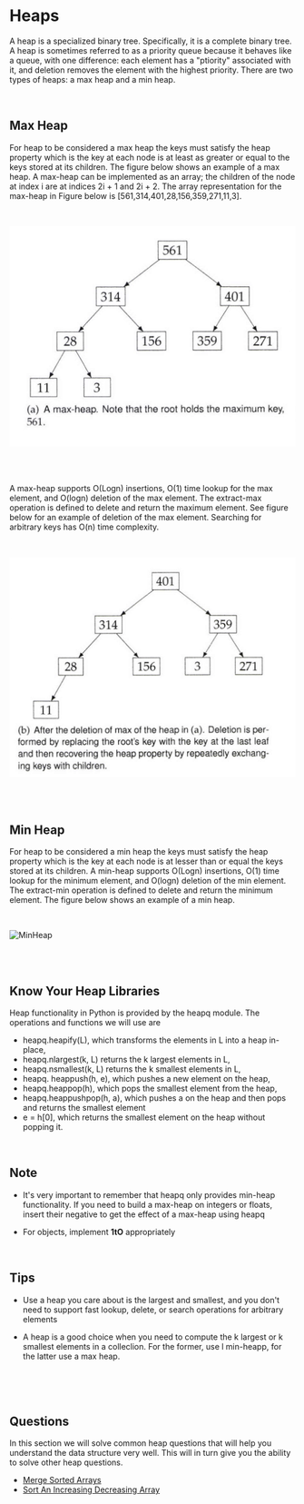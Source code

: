 # Heaps

A heap is a specialized binary tree. Specifically, it is a complete binary tree. A heap is sometimes referred to as a priority queue because it behaves like a queue, with one difference: each element has a "ptiority" associated with it, and deletion removes the element with the highest priority.
There are two types of heaps: a max heap and a min heap.

<br>


## Max Heap

For heap to be considered a max heap the keys must satisfy the heap property which is the key at each node is at least as greater or equal to the keys stored at its children. 
The figure below shows an example of a max heap. A max-heap can be implemented as an array; the children of the node at index i are at indices 2i + 1 and 2i + 2.
The array representation for the max-heap in Figure below is [561,314,401,28,156,359,271,11,3].

<br>

![Max Heap](../../assets/max_heap.png)

<br>
<br>

A max-heap supports O(Logn) insertions, O(1) time lookup for the max element, and O(logn) deletion of the max element. The extract-max operation is defined to delete and return the maximum element. See figure below for an example of deletion of the max element. Searching for arbitrary keys has O(n) time complexity.

<br>

![Max Heap](../../assets/max_heap_delete.png)

<br>
<br>

## Min Heap

For heap to be considered a min heap the keys must satisfy the heap property which is the key at each node is at lesser than or equal the keys stored at its children.
A min-heap supports O(Logn) insertions, O(1) time lookup for the minimum element, and O(logn) deletion of the min element. The extract-min operation is defined to delete and return the minimum element. The figure below shows an example of a min heap.

<br>

![MinHeap](https://upload.wikimedia.org/wikipedia/commons/6/69/Min-heap.png)

<br>
<br>

## Know Your Heap Libraries

Heap functionality in Python is provided by the heapq module. The operations and functions we will use are
- heapq.heapify(L), which transforms the elements in L into a heap in-place,
- heapq.nlargest(k, L) returns the k largest elements in L,
- heapq.nsmallest(k, L) returns the k smallest elements in L,
- heapq. heappush(h, e), which pushes a new element on the heap,
- heapq.heappop(h), which pops the smallest element from the heap,
- heapq.heappushpop(h, a), which pushes a on the heap and then pops and returns the smallest element
- e = h[0], which returns the smallest element on the heap without popping it.

<br>

## Note

- It's very important to remember that heapq only provides min-heap functionality. If you need to build a max-heap on integers or floats, insert their negative to get the effect of a max-heap using heapq

- For objects, implement __1tO__ appropriately

<br>

## Tips

- Use a heap you care about is the largest and smallest, and you don't need to support fast lookup, delete, or search operations for arbitrary elements

- A heap is a good choice when you need to compute the k largest or k smallest elements in a colleclion. For the former, use l min-heapp, for the latter use a max heap.

<br>
<br>
<br>


## Questions

In this section we will solve common heap questions that will help you understand the data structure very well. This will in turn give you the ability to solve other heap questions.

- [Merge Sorted Arrays](1_merge_sorted_arrays/merge_sorted_arrays.py)
- [Sort An Increasing Decreasing Array ](2_sort_increasing_decreasing_array/sort_k_inc_dec_array.py)
